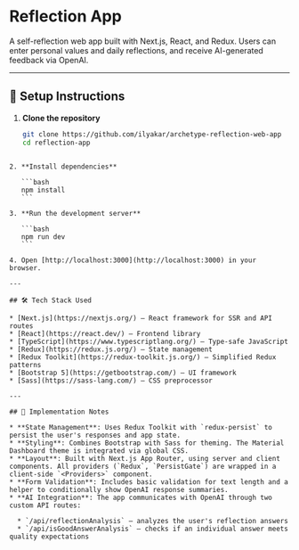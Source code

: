 # Reflection App

A self-reflection web app built with Next.js, React, and Redux. Users can enter personal values and daily reflections, and receive AI-generated feedback via OpenAI.

---

## 🚀 Setup Instructions

1. **Clone the repository**
   ```bash
   git clone https://github.com/ilyakar/archetype-reflection-web-app
   cd reflection-app
````

2. **Install dependencies**

   ```bash
   npm install
   ```

3. **Run the development server**

   ```bash
   npm run dev
   ```

4. Open [http://localhost:3000](http://localhost:3000) in your browser.

---

## 🛠️ Tech Stack Used

* [Next.js](https://nextjs.org/) — React framework for SSR and API routes
* [React](https://react.dev/) — Frontend library
* [TypeScript](https://www.typescriptlang.org/) — Type-safe JavaScript
* [Redux](https://redux.js.org/) — State management
* [Redux Toolkit](https://redux-toolkit.js.org/) — Simplified Redux patterns
* [Bootstrap 5](https://getbootstrap.com/) — UI framework
* [Sass](https://sass-lang.com/) — CSS preprocessor

---

## 📌 Implementation Notes

* **State Management**: Uses Redux Toolkit with `redux-persist` to persist the user's responses and app state.
* **Styling**: Combines Bootstrap with Sass for theming. The Material Dashboard theme is integrated via global CSS.
* **Layout**: Built with Next.js App Router, using server and client components. All providers (`Redux`, `PersistGate`) are wrapped in a client-side `<Providers>` component.
* **Form Validation**: Includes basic validation for text length and a helper to conditionally show OpenAI response summaries.
* **AI Integration**: The app communicates with OpenAI through two custom API routes:

  * `/api/reflectionAnalysis` — analyzes the user's reflection answers
  * `/api/isGoodAnswerAnalysis` — checks if an individual answer meets quality expectations